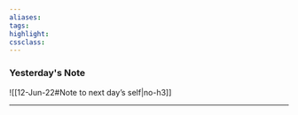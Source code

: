 ```yaml
---
aliases:  
tags:
highlight:  
cssclass:
---
```


### Yesterday's Note
 ![[12-Jun-22#Note to next day’s self|no-h3]]

--- 

